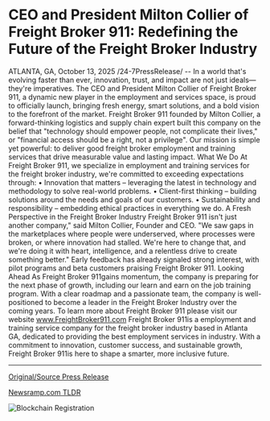 # CEO and President Milton Collier of Freight Broker 911: Redefining the Future of the Freight Broker Industry

ATLANTA, GA, October 13, 2025 /24-7PressRelease/ -- In a world that's evolving faster than ever, innovation, trust, and impact are not just ideals—they're imperatives. The CEO and President Milton Collier of Freight Broker 911, a dynamic new player in the employment and services space, is proud to officially launch, bringing fresh energy, smart solutions, and a bold vision to the forefront of the market.  Freight Broker 911 founded by Milton Collier, a forward-thinking logistics and supply chain expert built this company on the belief that "technology should empower people, not complicate their lives," or "financial access should be a right, not a privilege". Our mission is simple yet powerful: to deliver good freight broker employment and training services that drive measurable value and lasting impact.  What We Do At Freight Broker 911, we specialize in employment and training services for the freight broker industry, we're committed to exceeding expectations through:  • Innovation that matters – leveraging the latest in technology and methodology to solve real-world problems. • Client-first thinking – building solutions around the needs and goals of our customers. • Sustainability and responsibility – embedding ethical practices in everything we do.  A Fresh Perspective in the Freight Broker Industry Freight Broker 911 isn't just another company," said Milton Collier, Founder and CEO. "We saw gaps in the marketplaces where people were underserved, where processes were broken, or where innovation had stalled. We're here to change that, and we're doing it with heart, intelligence, and a relentless drive to create something better."  Early feedback has already signaled strong interest, with pilot programs and beta customers praising Freight Broker 911.  Looking Ahead As Freight Broker 911gains momentum, the company is preparing for the next phase of growth, including our learn and earn on the job training program. With a clear roadmap and a passionate team, the company is well-positioned to become a leader in the Freight Broker Industry over the coming years.  To learn more about Freight Broker 911 please visit our website www.FreightBroker911.com  Freight Broker 911is a employment and training service company for the freight broker industry based in Atlanta GA, dedicated to providing the best employment services in industry. With a commitment to innovation, customer success, and sustainable growth, Freight Broker 911is here to shape a smarter, more inclusive future. 

---

[Original/Source Press Release](https://www.24-7pressrelease.com/press-release/527617/ceo-and-president-milton-collier-of-freight-broker-911-redefining-the-future-of-the-freight-broker-industry)
                    

[Newsramp.com TLDR](https://newsramp.com/curated-news/freight-broker-911-launches-to-revolutionize-logistics-employment/5d2d1b1714a6f6084fe6b305c04d5e1a) 

 

 



![Blockchain Registration](https://cdn.newsramp.app/24-7PressRelease/qrcode/2510/13/calmQ2WG.webp)